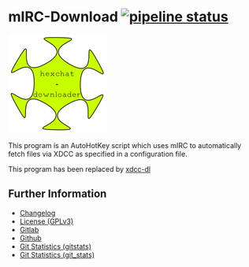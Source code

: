 # mIRC-Download [![pipeline status](https://gitlab.namibsun.net/namboy94/mirc-download/badges/master/pipeline.svg)](https://gitlab.namibsun.net/namboy94/mirc-download/commits/master)

![Logo](resources/logo/logo-readme.png)

This program is an AutoHotKey script which uses mIRC to automatically
fetch files via XDCC as specified in a configuration file.

This program has been replaced by [xdcc-dl](https://gitlab.namibsun.net/namboy94/xdcc-dl)

## Further Information

* [Changelog](https://gitlab.namibsun.net/namboy94/mirc-download/raw/master/CHANGELOG)
* [License (GPLv3)](https://gitlab.namibsun.net/namboy94/mirc-download/raw/master/LICENSE)
* [Gitlab](https://gitlab.namibsun.net/namboy94/mirc-download)
* [Github](https://github.com/namboy94/mirc-download)
* [Git Statistics (gitstats)](https://gitstats.namibsun.net/gitstats/mirc-download/index.html)
* [Git Statistics (git_stats)](https://gitstats.namibsun.net/git_stats/mirc-download/index.html)
